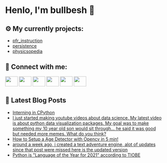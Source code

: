 # Henlo, I'm bullbesh 👋

## ⚙️ My currently projects:
- [pfr_instruction](https://github.com/bullbesh/pfr_instruction)
- [persistence](https://github.com/bullbesh/persistence)
- [physicsopedia](https://github.com/bullbesh/physicsopedia)

## 🔎 Connect with me:
[<img height="32" width="40" src="https://cdn.jsdelivr.net/npm/simple-icons@v5/icons/telegram.svg" />](https://t.me/bullbesh)
[<img height="32" width="40" src="https://cdn.jsdelivr.net/npm/simple-icons@v5/icons/vk.svg" />](https://vk.com/bullbesh)
[<img height="32" width="40" src="https://cdn.jsdelivr.net/npm/simple-icons@v5/icons/twitter.svg" />](https://twitter.com/bullbesh1)
[<img height="32" width="40" src="https://cdn.jsdelivr.net/npm/simple-icons@v5/icons/instagram.svg" />](https://www.instagram.com/bullbesh)
[<img height="32" width="40" src="https://cdn.jsdelivr.net/npm/simple-icons@v5/icons/reddit.svg" />](https://www.reddit.com/user/bullbesh)
[<img height="32" width="40" src="https://cdn.jsdelivr.net/npm/simple-icons@v5/icons/youtube.svg" />](https://www.youtube.com/channel/UCtfjRs6uzgq5mfm8S06WTcg)

## 📕 Latest Blog Posts
<!-- BLOG-POST-LIST:START -->
- [Interning in CPython](https://www.reddit.com/r/Python/comments/rvn4cy/interning_in_cpython/)
- [I just started making youtube videos about data science. My latest video is about python data visualization packages. My goal was to make something my 10 year old son would sit through... he said it was good but needed more memes. What do you think?](https://www.reddit.com/r/Python/comments/rvmm5u/i_just_started_making_youtube_videos_about_data/)
- [How to Setup a Age Detector with Opencv in 5 min!](https://www.reddit.com/r/Python/comments/rvmeo5/how_to_setup_a_age_detector_with_opencv_in_5_min/)
- [around a week ago, i created a text adventure engine, alot of updates since that post were missed here is the updated version](https://www.reddit.com/r/Python/comments/rvk0rf/around_a_week_ago_i_created_a_text_adventure/)
- [Python is &quot;Language of the Year for 2021&quot; according to TIOBE](https://www.reddit.com/r/Python/comments/rvj58k/python_is_language_of_the_year_for_2021_according/)
<!-- BLOG-POST-LIST:END -->

